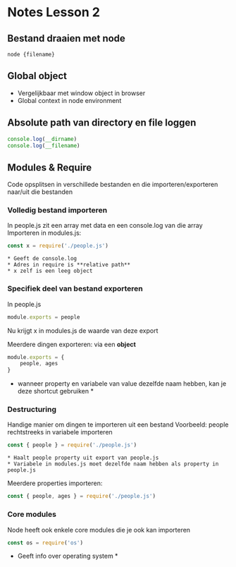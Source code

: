 # Notes Lesson 2

## Bestand draaien met node
`node {filename}`

## Global object
* Vergelijkbaar met window object in browser
* Global context in node environment

## Absolute path van directory en file loggen
```javascript
console.log(__dirname)
console.log(__filename)
```

## Modules & Require
Code opsplitsen in verschillede bestanden en die importeren/exporteren naar/uit die bestanden

### Volledig bestand importeren
In people.js zit een array met data en een console.log van die array
Importeren in modules.js:
```javascript
const x = require('./people.js')
```
    * Geeft de console.log
    * Adres in require is **relative path**
    * x zelf is een leeg object

### Specifiek deel van bestand exporteren
In people.js
```javascript
module.exports = people
```
Nu krijgt x in modules.js de waarde van deze export

Meerdere dingen exporteren: via een **object**
```javascript
module.exports = {
    people, ages
}
```
* wanneer property en variabele van value dezelfde naam hebben, kan je deze shortcut gebruiken *

### Destructuring
Handige manier om dingen te importeren uit een bestand
Voorbeeld: people rechtstreeks in variabele importeren

```javascript
const { people } = require('./people.js')
```
    * Haalt people property uit export van people.js
    * Variabele in modules.js moet dezelfde naam hebben als property in people.js

Meerdere properties importeren:
```javascript
const { people, ages } = require('./people.js')
```

### Core modules
Node heeft ook enkele core modules die je ook kan importeren
```javascript
const os = require('os')
```
* Geeft info over operating system *